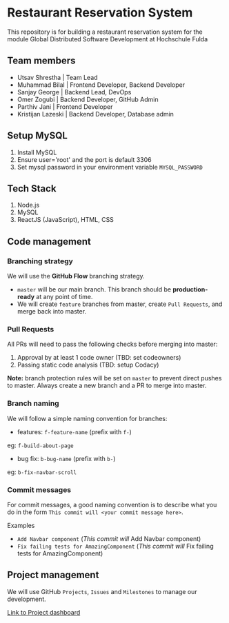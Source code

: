 # Restaurant Reservation System
This repository is for building a restaurant reservation system for the module Global Distributed Software Development at Hochschule Fulda

## Team members
* Utsav Shrestha | Team Lead
* Muhammad Bilal | Frontend Developer, Backend Developer
* Sanjay George | Backend Lead, DevOps 
* Omer Zogubi | Backend Developer, GitHub Admin 
* Parthiv Jani | Frontend Developer 
* Kristijan Lazeski | Backend Developer, Database admin


## Setup MySQL
1. Install MySQL
2. Ensure user='root' and the port is default 3306
3. Set mysql password in your environment variable `MYSQL_PASSWORD`


## Tech Stack
1. Node.js
2. MySQL
3. ReactJS (JavaScript), HTML, CSS

## Code management
### Branching strategy
We will use the **GitHub Flow** branching strategy.

* `master` will be our main branch. This branch should be **production-ready** at any point of time. 
* We will create `feature` branches from master, create `Pull Requests`, and merge back into master.

### Pull Requests
All PRs will need to pass the following checks before merging into master:
1. Approval by at least 1 code owner (TBD: set codeowners)
2. Passing static code analysis (TBD: setup Codacy)

**Note:** branch protection rules will be set on `master` to prevent direct pushes to master. Always create a new branch and a PR to merge into master.

### Branch naming 
We will follow a simple naming convention for branches:
* features: `f-feature-name` (prefix with `f-`)

eg: `f-build-about-page`

* bug fix: `b-bug-name` (prefix with `b-`)

eg: `b-fix-navbar-scroll`

### Commit messages
For commit messages, a good naming convention is to describe what you do in the form `This commit will <your commit message here>`.

Examples
* `Add Navbar component` (_This commit will_ Add Navbar component)
* `Fix failing tests for AmazingComponent` (_This commit will_ Fix failing tests for AmazingComponent)

## Project management
We will use GitHub `Projects`, `Issues` and `Milestones` to manage our development.

[Link to Project dashboard](https://github.com/users/Sanjay-George/projects/8/views/1?visibleFields=%5B%22Title%22%2C%22Assignees%22%2C%22Status%22%2C%22Milestone%22%2C21334131%2C%22Labels%22%5D)
